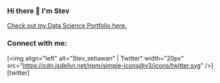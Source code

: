 ### Hi there 👋 I'm Stev

[Check out my Data Science Portfolio here.](https://stev-create.github.io/)

### Connect with me:

[<img align="left" alt="Stev_setiawan" | Twitter" width="20px" src="https://cdn.jsdelivr.net/npm/simple-icons@v3/icons/twitter.svg" />][twitter]

<!--
**Stev-create/stev-create** is a ✨ _special_ ✨ repository because its `README.md` (this file) appears on your GitHub profile.

Here are some ideas to get you started:

- 🔭 I’m currently working on ...
- 🌱 I’m currently learning ...
- 👯 I’m looking to collaborate on ...
- 🤔 I’m looking for help with ...
- 💬 Ask me about ...
- 📫 How to reach me: ...
- 😄 Pronouns: ...
- ⚡ Fun fact: ...
-->
